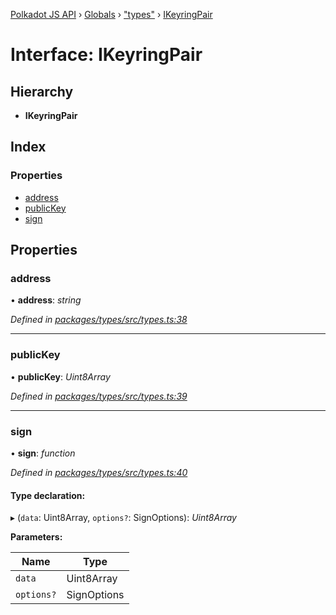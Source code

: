 [Polkadot JS API](../README.md) › [Globals](../globals.md) › ["types"](../modules/_types_.md) › [IKeyringPair](_types_.ikeyringpair.md)

# Interface: IKeyringPair

## Hierarchy

* **IKeyringPair**

## Index

### Properties

* [address](_types_.ikeyringpair.md#address)
* [publicKey](_types_.ikeyringpair.md#publickey)
* [sign](_types_.ikeyringpair.md#sign)

## Properties

###  address

• **address**: *string*

*Defined in [packages/types/src/types.ts:38](https://github.com/polkadot-js/api/blob/7b37cc79a3/packages/types/src/types.ts#L38)*

___

###  publicKey

• **publicKey**: *Uint8Array*

*Defined in [packages/types/src/types.ts:39](https://github.com/polkadot-js/api/blob/7b37cc79a3/packages/types/src/types.ts#L39)*

___

###  sign

• **sign**: *function*

*Defined in [packages/types/src/types.ts:40](https://github.com/polkadot-js/api/blob/7b37cc79a3/packages/types/src/types.ts#L40)*

#### Type declaration:

▸ (`data`: Uint8Array, `options?`: SignOptions): *Uint8Array*

**Parameters:**

Name | Type |
------ | ------ |
`data` | Uint8Array |
`options?` | SignOptions |
